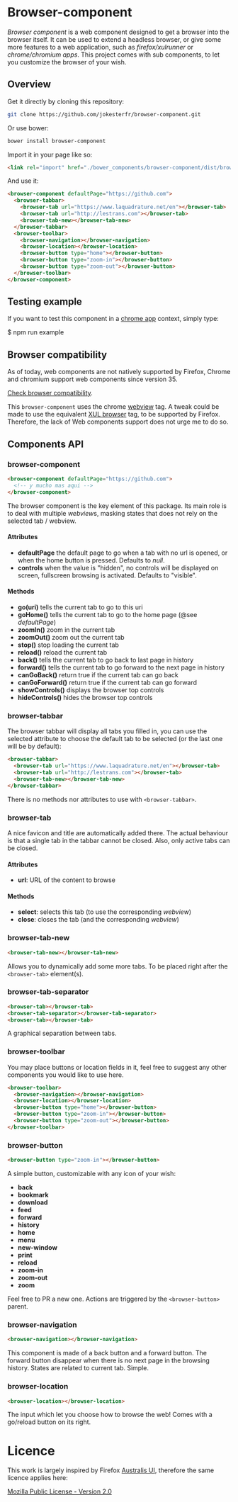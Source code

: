 Browser-component
=================

*Browser component* is a web component designed to get a browser into the browser itself. It can be used to extend a headless browser, or give some more features to a web application, such as *firefox/xulrunner* or *chrome/chromium apps*. This project comes with sub components, to let you customize the browser of your wish.

## Overview

Get it directly by cloning this repository:

```bash
git clone https://github.com/jokesterfr/browser-component.git
```

Or use bower:

```bash
bower install browser-component
```

Import it in your page like so:

```html
<link rel="import" href="./bower_components/browser-component/dist/browser-component.html" />
```

And use it:

```html
<browser-component defaultPage="https://github.com">
  <browser-tabbar>
    <browser-tab url="https://www.laquadrature.net/en"></browser-tab>
    <browser-tab url="http://lestrans.com"></browser-tab>
    <browser-tab-new></browser-tab-new>
  </browser-tabbar>
  <browser-toolbar>
    <browser-navigation></browser-navigation>
    <browser-location></browser-location>
    <browser-button type="home"></browser-button>
    <browser-button type="zoom-in"></browser-button>
    <browser-button type="zoom-out"></browser-button>
  </browser-toolbar>
</browser-component>
```

## Testing example

If you want to test this component in a [chrome app](https://developer.chrome.com/apps/about_apps) context, simply type:

  $ npm run example

## Browser compatibility

As of today, web components are not natively supported by Firefox,
Chrome and chromium support web components since version 35.

[Check browser compatibility](http://caniuse.com/#feat=shadowdom).

This `browser-component` uses the chrome [webview](https://developer.chrome.com/apps/tags/webview) tag. A tweak could be made to use the equivalent [XUL browser](https://developer.mozilla.org/en-US/docs/Mozilla/Tech/XUL/browser) tag, to be supported by Firefox. Therefore, the lack of Web components support does not urge me to do so.

## Components API

### browser-component

```html
<browser-component defaultPage="https://github.com">
  <!-- y mucho mas aqui -->
</browser-component>
```

The browser component is the key element of this package. Its main role is to deal with multiple *webview*s, masking states that does not rely on the selected tab / webview.

#### Attributes

* __defaultPage__ the default page to go when a tab with no url is opened, or when the home button is pressed. Defaults to *null*.
* __controls__ when the value is "hidden", no controls will be displayed on screen, fullscreen browsing is activated. Defaults to "visible".

#### Methods

* __go(uri)__ tells the current tab to go to this uri
* __goHome()__ tells the current tab to go to the home page (@see *defaultPage*)
* __zoomIn()__ zoom in the current tab
* __zoomOut()__ zoom out the current tab
* __stop()__ stop loading the current tab
* __reload()__ reload the current tab
* __back()__ tells the current tab to go back to last page in history
* __forward()__ tells the current tab to go forward to the next page in history
* __canGoBack()__ return true if the current tab can go back
* __canGoForward()__ return true if the current tab can go forward
* __showControls()__ displays the browser top controls
* __hideControls()__ hides the browser top controls

### browser-tabbar

The browser tabbar will display all tabs you filled in, you can use the selected attribute to choose the default tab to be selected (or the last one will be by default):

```html
<browser-tabbar>
  <browser-tab url="https://www.laquadrature.net/en"></browser-tab>
  <browser-tab url="http://lestrans.com"></browser-tab>
  <browser-tab-new></browser-tab-new>
</browser-tabbar>
```

There is no methods nor attributes to use with `<browser-tabbar>`.

### browser-tab

<browser-tab url="http://lestrans.com"></browser-tab>

A nice favicon and title are automatically added there. The actual behaviour is that a single tab in the tabbar cannot be closed. Also, only active tabs can be closed.

#### Attributes

* __url__: URL of the content to browse

#### Methods

* __select__: selects this tab (to use the corresponding *webview*)
* __close__: closes the tab (and the corresponding *webview*)

### browser-tab-new

```html
<browser-tab-new></browser-tab-new>
```

Allows you to dynamically add some more tabs. To be placed right after the `<browser-tab>` element(s).

### browser-tab-separator

```html
<browser-tab></browser-tab>
<browser-tab-separator></browser-tab-separator>
<browser-tab></browser-tab>
```

A graphical separation between tabs.

### browser-toolbar

You may place buttons or location fields in it, feel free to suggest any other components you would like to use here.

```html
<browser-toolbar>
  <browser-navigation></browser-navigation>
  <browser-location></browser-location>
  <browser-button type="home"></browser-button>
  <browser-button type="zoom-in"></browser-button>
  <browser-button type="zoom-out"></browser-button>
</browser-toolbar>
```

### browser-button

```html
<browser-button type="zoom-in"></browser-button>
```

A simple button, customizable with any icon of your wish:

* __back__
* __bookmark__
* __download__
* __feed__
* __forward__
* __history__
* __home__
* __menu__
* __new-window__
* __print__
* __reload__
* __zoom-in__
* __zoom-out__
* __zoom__

Feel free to PR a new one.
Actions are triggered by the `<browser-button>` parent.

### browser-navigation

```html
<browser-navigation></browser-navigation>
```

This component is made of a back button and a forward button. The forward button disappear when there is no next page in the browsing history. States are related to current tab. Simple.

### browser-location

```html
<browser-location></browser-location>
```

The input which let you choose how to browse the web! Comes with a go/reload button on its right.

# Licence

This work is largely inspired by Firefox [Australis UI](http://people.mozilla.org/~shorlander/files/australis-linux-svg-test/australis-liveDemo-linux.html), therefore the same licence applies here:

[Mozilla Public License - Version 2.0](https://www.mozilla.org/MPL/2.0/)
